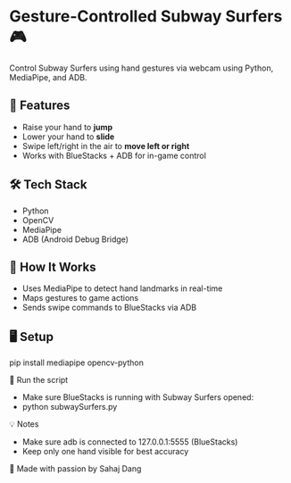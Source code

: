 # Gesture-Controlled Subway Surfers 🎮

Control Subway Surfers using hand gestures via webcam using Python, MediaPipe, and ADB.

## 🚀 Features
- Raise your hand to **jump**
- Lower your hand to **slide**
- Swipe left/right in the air to **move left or right**
- Works with BlueStacks + ADB for in-game control

## 🛠 Tech Stack
- Python
- OpenCV
- MediaPipe
- ADB (Android Debug Bridge)

## 🧠 How It Works
- Uses MediaPipe to detect hand landmarks in real-time
- Maps gestures to game actions
- Sends swipe commands to BlueStacks via ADB

## 🖥 Setup
pip install mediapipe opencv-python

📱 Run the script
- Make sure BlueStacks is running with Subway Surfers opened:
- python subwaySurfers.py

💡 Notes
- Make sure adb is connected to 127.0.0.1:5555 (BlueStacks)
- Keep only one hand visible for best accuracy

🙌 Made with passion by Sahaj Dang
